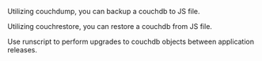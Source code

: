 Utilizing couchdump, you can backup a couchdb to JS file.

Utilizing couchrestore, you can restore a couchdb from JS file.

Use runscript to perform upgrades to couchdb objects between application releases.